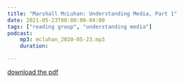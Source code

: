 ```yaml
---
title: "Marshall McLuhan: Understanding Media, Part 1"
date: 2021-05-23T00:00:00-04:00
tags: ["reading group", "understanding media"]
podcast:
    mp3: mcluhan_2020-05-23.mp3
    duration:

---
```


[download the pdf](https://cuckpodcasts.blob.core.windows.net/pdfs/mcluhan_understanding_media.pdf)

